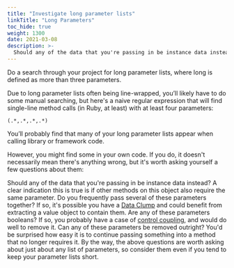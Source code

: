 ```yaml
---
title: "Investigate long parameter lists"
linkTitle: "Long Parameters"
toc_hide: true
weight: 1300
date: 2021-03-08
description: >-
  Should any of the data that you're passing in be instance data instead?
---
```


Do a search through your project for long parameter lists, where long is
defined as more than three parameters.

Due to long parameter lists often being line-wrapped, you’ll likely have to do
some manual searching, but here's a naive regular expression that will find
single-line method calls (in Ruby, at least) with at least four parameters:

```
(.*,.*,.*,.*)
```

You’ll probably find that many of your long parameter lists appear when calling
library or framework code.

However, you might find some in your own code. If you do, it doesn't
necessarily mean there's anything wrong, but it's worth asking yourself a few
questions about them:

Should any of the data that you're passing in be instance data instead? A clear
indication this is true is if other methods on this object also require the
same parameter. Do you frequently pass several of these parameters together? If
so, it's possible you have a [Data
Clump](https://martinfowler.com/bliki/DataClump.html) and could benefit from
extracting a value object to contain them. Are any of these parameters
booleans? If so, you probably have a case of [control
coupling](https://thoughtbot.com/blog/types-of-coupling#control-coupling), and
would do well to remove it. Can any of these parameters be removed outright?
You'd be surprised how easy it is to continue passing something into a method
that no longer requires it. By the way, the above questions are worth asking
about just about any list of parameters, so consider them even if you tend to
keep your parameter lists short.
